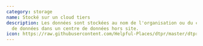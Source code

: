 ```yaml
---
category: storage
name: Stocké sur un cloud tiers
description: Les données sont stockées au nom de l'organisation ou du collecteur
  de données dans un centre de données hors site.
icon: https://raw.githubusercontent.com/Helpful-Places/dtpr/master/dtpr_icons/storage/cloud.svg
---
```

